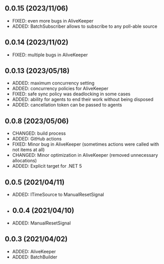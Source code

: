 ## 0.0.15 (2023/11/06)
* FIXED: even more bugs in AliveKeeper
* ADDED: BatchSubscriber allows to subscribe to any poll-able source

## 0.0.14 (2023/11/02)
* FIXED: multiple bugs in AliveKeeper

## 0.0.13 (2023/05/18)
* ADDED: maximum concurrency setting
* ADDED: concurrency policies for AliveKeeper
* FIXED: safe sync policy was deadlocking in some cases
* ADDED: ability for agents to end their work without being disposed
* ADDED: cancellation token can be passed to agents

## 0.0.8 (2023/05/06)
* CHANGED: build process
* ADDED: GitHub actions
* FIXED: Minor bug in AliveKeeper (sometimes actions were called with not items at all)
* CHANGED: Minor optimization in AliveKeeper (removed unnecessary allocations)
* ADDED: Explicit target for .NET 5

## 0.0.5 (2021/04/11)
* ADDED: ITimeSource to ManualResetSignal

* ## 0.0.4 (2021/04/10)
* ADDED: ManualResetSignal

## 0.0.3 (2021/04/02)
* ADDED: AliveKeeper
* ADDED: BatchBuilder

